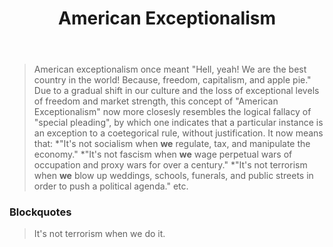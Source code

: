 ﻿---
layout: post
title: American Exceptionalism
excerpt: "It's not terrorism when we do it."
tags: [fallacies]
comments: true
image:
  feature: sample-image-5.jpg
  credit: WeGraphics
  creditlink: http://wegraphics.net/downloads/free-ultimate-blurred-background-pack/
---


>American exceptionalism once meant "Hell, yeah! We are the best country in the world! Because, freedom, capitalism, and apple pie."  
Due to a gradual shift in our culture and the loss of exceptional levels of freedom and market strength,
this concept of "American Exceptionalism" now more closesly resembles the logical fallacy of "special pleading",
by which one indicates that a particular instance is an exception to a coetegorical rule, without justification.
>It now means that:
*"It's not socialism when **we** regulate, tax, and manipulate the economy."
*"It's not fascism when **we** wage perpetual wars of occupation and proxy wars for over a century."
*"It's not terrorism when **we** blow up weddings, schools, funerals, and public streets in order to push a political agenda."
etc.

### Blockquotes

>It's not terrorism when we do it.